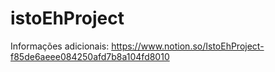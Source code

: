 # istoEhProject
Informações adicionais: https://www.notion.so/IstoEhProject-f85de6aeee084250afd7b8a104fd8010